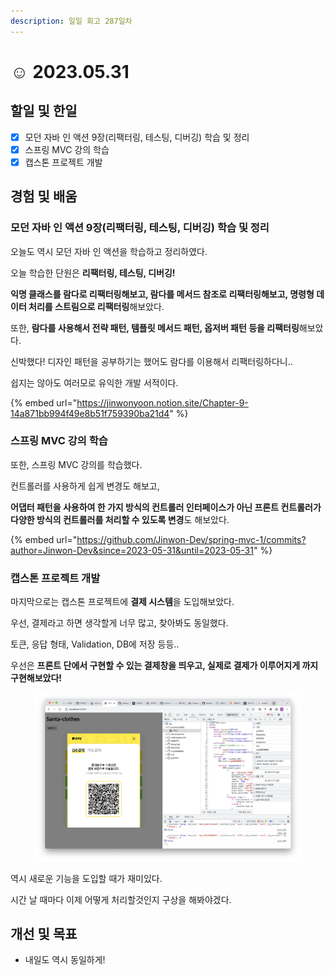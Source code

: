 ```yaml
---
description: 일일 회고 287일차
---
```


# ☺ 2023.05.31

## 할일 및 한일&#x20;

* [x] 모던 자바 인 액션 9장(리팩터링, 테스팅, 디버깅) 학습 및 정리&#x20;
* [x] 스프링 MVC 강의 학습&#x20;
* [x] 캡스톤 프로젝트 개발&#x20;

## 경험 및 배움&#x20;

### 모던 자바 인 액션 9장(리팩터링, 테스팅, 디버깅) 학습 및 정리&#x20;

오늘도 역시 모던 자바 인 액션을 학습하고 정리하였다.

오늘 학습한 단원은 **리팩터링, 테스팅, 디버깅!**

**익명 클래스를 람다로 리팩터링해보고, 람다를 메서드 참조로 리팩터링해보고, 명령형 데이터 처리를 스트림으로 리팩터링**해보았다.

또한, **람다를 사용해서 전략 패턴, 템플릿 메서드 패턴, 옵저버 패턴 등을 리팩터링**해보았다.

신박했다! 디자인 패턴을 공부하기는 했어도 람다를 이용해서 리팩터링하다니..

쉽지는 않아도 여러모로 유익한 개발 서적이다.

{% embed url="https://jinwonyoon.notion.site/Chapter-9-14a871bb994f49e8b51f759390ba21d4" %}

### 스프링 MVC 강의 학습&#x20;

또한, 스프링 MVC 강의를 학습했다.

컨트롤러를 사용하게 쉽게 변경도 해보고,

**어댑터 패턴을 사용하여 한 가지 방식의 컨트롤러 인터페이스가 아닌 프론트 컨트롤러가 다양한 방식의 컨트롤러를 처리할 수 있도록 변경**도 해보았다.

{% embed url="https://github.com/Jinwon-Dev/spring-mvc-1/commits?author=Jinwon-Dev&since=2023-05-31&until=2023-05-31" %}

### 캡스톤 프로젝트 개발&#x20;

마지막으로는 캡스톤 프로젝트에 **결제 시스템**을 도입해보았다.

우선, 결제라고 하면 생각할게 너무 많고, 찾아봐도 동일했다.

토큰, 응답 형태, Validation, DB에 저장 등등..

우선은 **프론트 단에서 구현할 수 있는 결제창을 띄우고, 실제로 결제가 이루어지게 까지 구현해보았다!**

<figure><img src="../.gitbook/assets/스크린샷 2023-06-01 오전 12.51.22.png" alt=""><figcaption></figcaption></figure>

역시 새로운 기능을 도입할 때가 재미있다.&#x20;

시간 날 때마다 이제 어떻게 처리할것인지 구상을 해봐야겠다.&#x20;

## 개선 및 목표&#x20;

* 내일도 역시 동일하게!&#x20;
